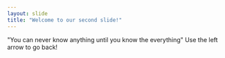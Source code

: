 ```yaml
---
layout: slide
title: "Welcome to our second slide!"
---
```

"You can never know anything until you know the everything"
Use the left arrow to go back!
